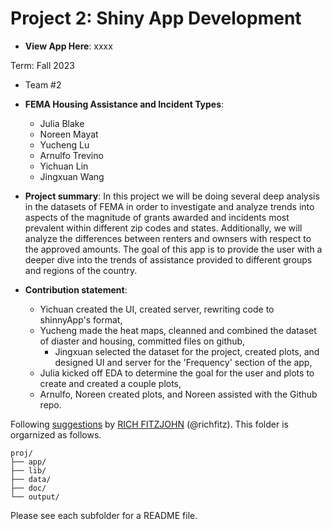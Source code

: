 # Project 2: Shiny App Development

+ **View App Here**: xxxx

Term: Fall 2023

+ Team #2
+ **FEMA Housing Assistance and Incident Types**:
	+ Julia Blake
	+ Noreen Mayat
	+ Yucheng Lu
	+ Arnulfo Trevino
	+ Yichuan Lin
 	+ Jingxuan Wang

+ **Project summary**: In this project we will be doing several deep analysis in the datasets of FEMA in order to investigate and analyze trends into aspects of the magnitude of grants awarded and incidents most prevalent within different zip codes and states. Additionally, we will analyze the differences between renters and ownsers with respect to the approved amounts. The goal of this app is to provide the user with a deeper dive into the trends of assistance provided to different groups and regions of the country.

+ **Contribution statement**:
	+ Yichuan created the UI, created server, rewriting code to shinnyApp's format,
	+ Yucheng made the heat maps, cleanned and combined the dataset of diaster and housing, committed files on github,
        + Jingxuan selected the dataset for the project, created plots, and designed UI and server for the 'Frequency' section of the app,
	+ Julia kicked off EDA to determine the goal for the user and plots to create and created a couple plots,
	+ Arnulfo, Noreen created plots, and Noreen assisted with the Github repo.

Following [suggestions](http://nicercode.github.io/blog/2013-04-05-projects/) by [RICH FITZJOHN](http://nicercode.github.io/about/#Team) (@richfitz). This folder is orgarnized as follows.

```
proj/
├── app/
├── lib/
├── data/
├── doc/
└── output/
```

Please see each subfolder for a README file.

